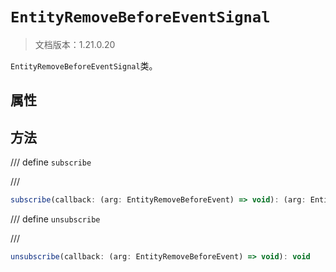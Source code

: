 # `EntityRemoveBeforeEventSignal`

> 文档版本：1.21.0.20

`EntityRemoveBeforeEventSignal`类。

## 属性

## 方法

/// define
`subscribe`


///

```js
subscribe(callback: (arg: EntityRemoveBeforeEvent) => void): (arg: EntityRemoveBeforeEvent) => void
```


/// define
`unsubscribe`


///

```js
unsubscribe(callback: (arg: EntityRemoveBeforeEvent) => void): void
```

